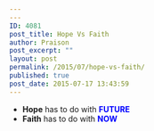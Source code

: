 ```yaml
---
---
ID: 4081
post_title: Hope Vs Faith
author: Praison
post_excerpt: ""
layout: post
permalink: /2015/07/hope-vs-faith/
published: true
post_date: 2015-07-17 13:43:59
---
```

<ul>
	<li><strong>Hope</strong> has to do with <strong><span style="color: #0000ff;">FUTURE</span></strong></li>
	<li><strong>Faith</strong> has to do with <span style="color: #0000ff;"><strong>NOW</strong></span></li>
</ul>